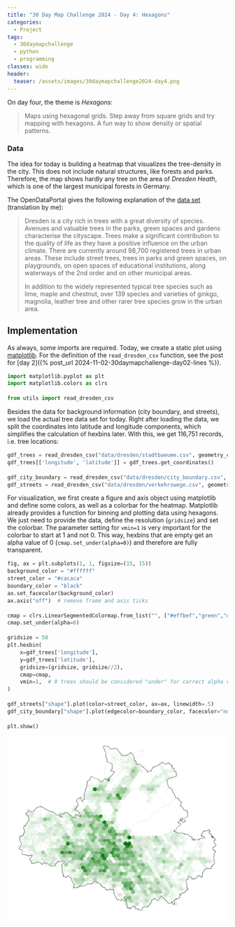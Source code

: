 ```yaml
---
title: "30 Day Map Challenge 2024 - Day 4: Hexagons"
categories:
  - Project
tags:
  - 30daymapchallenge
  - python
  - programming
classes: wide
header:
  teaser: /assets/images/30daymapchallenge2024-day4.png
---
```


On day four, the theme is _Hexagons_:

> Maps using hexagonal grids. Step away from square grids and try mapping with hexagons. A fun way to show density or spatial patterns.

### Data

The idea for today is building a heatmap that visualizes the tree-density in the city.
This does not include natural structures, like forests and parks.
Therefore, the map shows hardly any tree on the area of _Dresden Heath_, which is one of the largest municipal forests in Germany.

The OpenDataPortal gives the following explanation of the [data set](https://opendata.dresden.de/informationsportal/?open=1&result=8B5B50B7A6E746EB9DEB634A041F596E#app/mainpage) (translation by me):
> Dresden is a city rich in trees with a great diversity of species. 
> Avenues and valuable trees in the parks, green spaces and gardens characterise the cityscape.
> Trees make a significant contribution to the quality of life as they have a positive influence on the urban climate.
> There are currently around 98,700 registered trees in urban areas.
> These include street trees, trees in parks and green spaces, on playgrounds, on open spaces of educational institutions, along waterways of the 2nd order and on other municipal areas.
> 
> In addition to the widely represented typical tree species such as lime, maple and chestnut, over 139 species and varieties of ginkgo, magnolia, leather tree and other rarer tree species grow in the urban area.

<!-- For this, I will learn how to load GeoJson data from Dresden's OpenDataPortal.
Up until now, I've been downloading CSV files from the platform.
However, tree data is only available in GeoJson format.
When [following the link](https://kommisdd.dresden.de/net4/public/ogcapi/collections/L1261) in a browser, only metadata is returned.
So let's see, how we can get the full dataset of trees in the city. -->


## Implementation

As always, some imports are required.
Today, we create a static plot using [matplotlib](https://matplotlib.org/).
For the definition of the `read_dresden_csv` function, see the post for [day 2]({% post_url 2024-11-02-30daymapchallenge-day02-lines %}).


```python
import matplotlib.pyplot as plt
import matplotlib.colors as clrs

from utils import read_dresden_csv
```

Besides the data for background information (city boundary, and streets), we load the actual tree data set for today.
Right after loading the data, we split the coordinates into latitude and longitude components, which simplifies the calculation of hexbins later.
With this, we get 116,751 records, i.e. tree locations:


```python
gdf_trees = read_dresden_csv("data/dresden/stadtbaeume.csv", geometry_column="geom")
gdf_trees[['longitude', 'latitude']] = gdf_trees.get_coordinates()

gdf_city_boundary = read_dresden_csv("data/dresden/city_boundary.csv", geometry_column="shape")
gdf_streets = read_dresden_csv("data/dresden/verkehrswege.csv", geometry_column="shape")
```

For visualization, we first create a figure and axis object using matplotlib and define some colors, as well as a colorbar for the heatmap.
Matplotlib already provides a function for binning and plotting data using hexagons.
We just need to provide the data, define the resolution (`gridsize`) and set the colorbar.
The parameter setting for `vmin=1` is very important for the colorbar to start at 1 and not 0.
This way, hexbins that are empty get an alpha value of 0 (`cmap.set_under(alpha=0)`) and therefore are fully transparent.


```python
fig, ax = plt.subplots(1, 1, figsize=(15, 15))
background_color = "#ffffff"
street_color = "#cacaca"
boundary_color = "black"
ax.set_facecolor(background_color)
ax.axis("off")  # remove frame and axis ticks

cmap = clrs.LinearSegmentedColormap.from_list("", ["#effbef","green","darkgreen"])
cmap.set_under(alpha=0)

gridsize = 50
plt.hexbin(
    x=gdf_trees['longitude'],
    y=gdf_trees['latitude'],
    gridsize=(gridsize, gridsize//2),
    cmap=cmap,
    vmin=1,  # 0 trees should be considered "under" for correct alpha value
)

gdf_streets["shape"].plot(color=street_color, ax=ax, linewidth=.5)
gdf_city_boundary["shape"].plot(edgecolor=boundary_color, facecolor="none", ax=ax)

plt.show()
```


    
![png](/assets/2024-11-04-30daymapchallenge-day04-heyagons_files/2024-11-04-30daymapchallenge-day04-heyagons_9_0.png)
    

